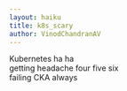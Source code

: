 ```yaml
---
layout: haiku
title: k8s_scary
author: VinodChandranAV
---
```


Kubernetes ha ha<br>
getting headache four five six<br>
failing CKA always<br>
